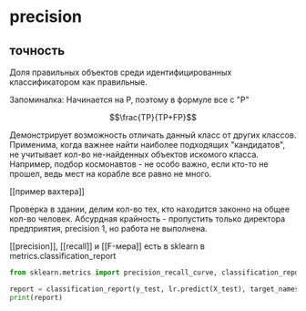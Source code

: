 # precision
## точность
Доля правильных объектов среди идентифицированных классификатором как правильные.

Запоминалка: Начинается на P, поэтому в формуле все с "P"

$$\frac{TP}{TP+FP}$$

Демонстрирует возможность отличать данный класс от других классов. Применима, когда важнее найти наиболее подходящих "кандидатов", не учитывает кол-во не-найденных объектов искомого класса. Например, подбор космонавтов - не особо важно, если кто-то не прошел, ведь мест на корабле все равно не много.

[[пример вахтера]] 

Проверка в здании, делим кол-во тех, кто находится законно на общее кол-во человек. Абсурдная крайность - пропустить только директора предприятия, precision 1, но работа не выполнена.

[[precision]], [[recall]] и [[F-мера]] есть в sklearn в metrics.classification_report

```python
from sklearn.metrics import precision_recall_curve, classification_report

report = classification_report(y_test, lr.predict(X_test), target_names=['Non-churned', 'Churned'])
print(report)
```
